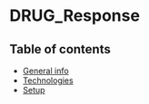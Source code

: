 # DRUG_Response
## Table of contents
* [General info](#general-info)
* [Technologies](#technologies)
* [Setup](#setup)
